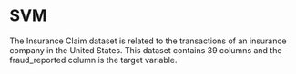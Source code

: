 # SVM

The Insurance Claim dataset is related to the transactions of an insurance company in the United States.
This dataset contains 39 columns and the fraud_reported column is the target variable.
